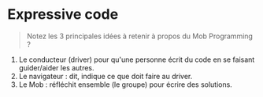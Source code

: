 # Expressive code

> Notez les 3 principales idées à retenir à propos du Mob Programming ?

1. Le conducteur (driver) pour qu'une personne écrit du code en se faisant guider/aider les autres.
2. Le navigateur : dit, indique ce que doit faire au driver.
3. Le Mob : réfléchit ensemble (le groupe) pour écrire des solutions.
